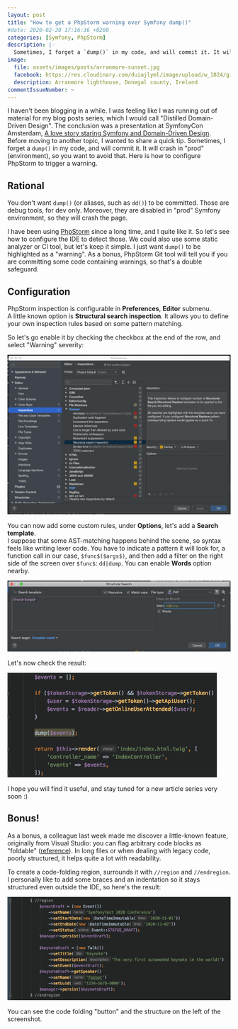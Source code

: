 ```yaml
---
layout: post
title: "How to get a PhpStorm warning over Symfony dump()"
#date: 2020-02-20 17:16:36 +0200
categories: [Symfony, PhpStorm]
description: |-
  Sometimes, I forget a `dump()` in my code, and will commit it. It will crash in "prod" (environment), so you want to avoid that. Here is how to configure PhpStorm to trigger a warning.
image:
  file: assets/images/posts/arranmore-sunset.jpg
  facebook: https://res.cloudinary.com/duiajlyml/image/upload/w_1024/githubio/assets/images/posts/arranmore-sunset.jpg
  description: Arranmore lighthouse, Donegal county, Ireland
commentIssueNumber: ~
---
```


I haven't been blogging in a while. I was feeling like I was running out of material for my blog posts series, which I would call "Distilled Domain-Driven Design". The conclusion was a presentation at SymfonyCon Amsterdam, [A love story staring Symfony and Domain-Driven Design](https://speakerdeck.com/romaricdrigon/a-love-story-starring-symfony-and-domain-driven-design).  
Before moving to another topic, I wanted to share a quick tip. Sometimes, I forget a `dump()` in my code, and will commit it. It will crash in "prod" (environment), so you want to avoid that. Here is how to configure PhpStorm to trigger a warning.

<!-- more -->

## Rational

You don't want `dump()` (or aliases, such as `dd()`) to be committed. Those are debug tools, for dev only. Moreover, they are disabled in "prod" Symfony environment, so they will crash the page.  

I have been using [PhpStorm](https://www.jetbrains.com/phpstorm/) since a long time, and I quite like it. So let's see how to configure the IDE to detect those. We could also use some static analyzer or CI tool, but let's keep it simple. I just want `dump()` to be highlighted as a "warning". As a bonus, PhpStorm Git tool will tell you if you are committing some code containing warnings, so that's a double safeguard.

## Configuration

PhpStorm inspection is configurable in **Preferences**, **Editor** submenu.  
A little known option is **Structural search inspection**. It allows you to define your own inspection rules based on some pattern matching.

So let's go enable it by checking the checkbox at the end of the row, and select "Warning" severity:

![Configuring PhpStorm Structural search inspection](/assets/images/content/phpstorm-inspection.png)

You can now add some custom rules, under **Options**, let's add a **Search template**.  
I suppose that some AST-matching happens behind the scene, so syntax feels like writing lexer code. You have to indicate a pattern it will look for, a function call in our case, `$func$($args$)`, and then add a filter on the right side of the screen over `$func$`: `dd|dump`. You can enable **Words** option nearby.

![Structural search inspection rule](/assets/images/content/phpstorm-search.png)

Let's now check the result:

![dump() is highlighted](/assets/images/content/phpstorm-result.png)

I hope you will find it useful, and stay tuned for a new article series very soon :)

## Bonus!

As a bonus, a colleague last week made me discover a little-known feature, originally from Visual Studio: you can flag arbitrary code blocks as "foldable" ([reference](https://blog.jetbrains.com/phpstorm/2012/03/new-in-4-0-custom-code-folding-regions/)). In long files or when dealing with legacy code, poorly structured, it helps quite a lot with readability.

To create a code-folding region, surrounds it with `//region` and `//endregion`. I personally like to add some braces and an indentation so it stays structured even outside the IDE, so here's the result:

![Using regions in PhpStorm](/assets/images/content/phpstorm-region.png)

You can see the code folding "button" and the structure on the left of the screenshot.
